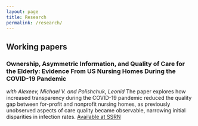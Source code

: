 ```yaml
---
layout: page
title: Research
permalink: /research/
---
```


Working papers
---

### Ownership, Asymmetric Information, and Quality of Care for the Elderly: Evidence From US Nursing Homes During the COVID-19 Pandemic
_with Alexeev, Michael V. and Polishchuk, Leonid_
The paper explores how increased transparency during the COVID-19 pandemic reduced the quality gap between for-profit and nonprofit nursing homes, as previously unobserved aspects of care quality became observable, narrowing initial disparities in infection rates.
[Available at SSRN](https://ssrn.com/abstract=4906864)
